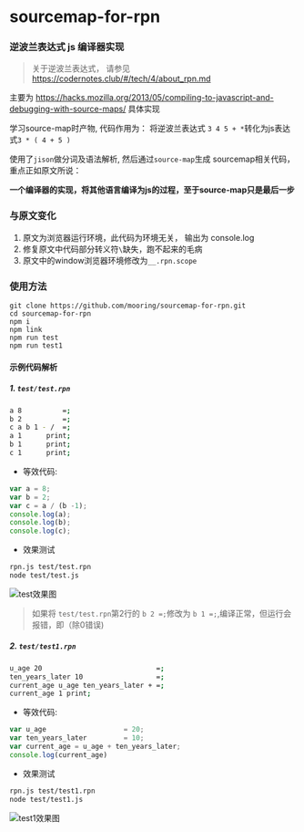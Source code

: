 # sourcemap-for-rpn

### 逆波兰表达式 js 编译器实现

> 关于逆波兰表达式， 请参见 https://codernotes.club/#/tech/4/about_rpn.md

主要为 https://hacks.mozilla.org/2013/05/compiling-to-javascript-and-debugging-with-source-maps/ 具体实现

学习source-map时产物, 代码作用为： 将逆波兰表达式 `3 4 5 + *`转化为js表达式`3 * ( 4 + 5 )`

使用了`jison`做分词及语法解析, 然后通过`source-map`生成 sourcemap相关代码，重点正如原文所说：

**一个编译器的实现，将其他语言编译为js的过程，至于source-map只是最后一步**

### 与原文变化

1. 原文为浏览器运行环境，此代码为环境无关， 输出为 console.log
2. 修复原文中代码部分转义符`\`缺失，跑不起来的毛病
3. 原文中的window浏览器环境修改为`__.rpn.scope`



### 使用方法

```shell
git clone https://github.com/mooring/sourcemap-for-rpn.git
cd sourcemap-for-rpn
npm i 
npm link
npm run test
npm run test1
```


#### 示例代码解析
##### 1. `test/test.rpn`

```bash
a 8          =;
b 2          =;
c a b 1 - /  =;
a 1      print;
b 1      print;
c 1      print;
```

- 等效代码:
```javascript
var a = 8;
var b = 2;
var c = a / (b -1);
console.log(a);
console.log(b);
console.log(c);
```
- 效果测试
```bash
rpn.js test/test.rpn
node test/test.js
```
![test效果图](http://test.codernotes.club/rpn-test.png)

> 如果将 `test/test.rpn`第2行的 `b 2 =;`修改为 `b 1 =;`,编译正常，但运行会报错，即（除0错误)


##### 2. `test/test1.rpn`

```bash
u_age 20                            =;
ten_years_later 10                  =;
current_age u_age ten_years_later + =;
current_age 1 print;
```

- 等效代码:
```javascript
var u_age                   = 20;
var ten_years_later         = 10;
var current_age = u_age + ten_years_later;
console.log(current_age)
```
- 效果测试
```bash
rpn.js test/test1.rpn
node test/test1.js
```
![test1效果图](http://test.codernotes.club/rpn~test1.png)
